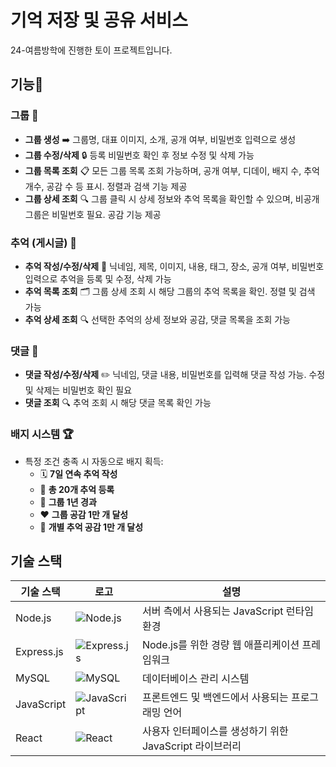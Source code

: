 # 기억 저장 및 공유 서비스
24-여름방학에 진행한 토이 프로젝트입니다. 

## 기능🌟

### 그룹 👥

- **그룹 생성** ➡️ 그룹명, 대표 이미지, 소개, 공개 여부, 비밀번호 입력으로 생성
- **그룹 수정/삭제** 🔒 등록 비밀번호 확인 후 정보 수정 및 삭제 가능
- **그룹 목록 조회** 📋 모든 그룹 목록 조회 가능하며, 공개 여부, 디데이, 배지 수, 추억 개수, 공감 수 등 표시. 정렬과 검색 기능 제공
- **그룹 상세 조회** 🔍 그룹 클릭 시 상세 정보와 추억 목록을 확인할 수 있으며, 비공개 그룹은 비밀번호 필요. 공감 기능 제공

### 추억 (게시글) 📸

- **추억 작성/수정/삭제** 📝 닉네임, 제목, 이미지, 내용, 태그, 장소, 공개 여부, 비밀번호 입력으로 추억을 등록 및 수정, 삭제 가능
- **추억 목록 조회** 🗂️ 그룹 상세 조회 시 해당 그룹의 추억 목록을 확인. 정렬 및 검색 가능
- **추억 상세 조회** 🔍 선택한 추억의 상세 정보와 공감, 댓글 목록을 조회 가능

### 댓글 💬

- **댓글 작성/수정/삭제** ✏️ 닉네임, 댓글 내용, 비밀번호를 입력해 댓글 작성 가능. 수정 및 삭제는 비밀번호 확인 필요
- **댓글 조회** 🔍 추억 조회 시 해당 댓글 목록 확인 가능

### 배지 시스템 🏆

- 특정 조건 충족 시 자동으로 배지 획득:
  - 🗓️ **7일 연속 추억 작성**
  - 📝 **총 20개 추억 등록**
  - 🎉 **그룹 1년 경과**
  - ❤️ **그룹 공감 1만 개 달성**
  - 🌟 **개별 추억 공감 1만 개 달성**
 
## 기술 스택

| 기술 스택   | 로고                                                        | 설명                                       |
|--------------|-----------------------------------------------------------|-------------------------------------------|
| Node.js      | ![Node.js](https://nodejs.org/static/images/logo.svg)     | 서버 측에서 사용되는 JavaScript 런타임 환경 |
| Express.js   | ![Express.js](https://expressjs.com/images/express-facebook-share.png) | Node.js를 위한 경량 웹 애플리케이션 프레임워크 |
| MySQL        | ![MySQL](https://download.logo.wine/logo/MySQL/MySQL-Logo.wine.png) | 데이터베이스 관리 시스템                  |
| JavaScript   | ![JavaScript](https://upload.wikimedia.org/wikipedia/commons/6/6a/JavaScript-logo.png) | 프론트엔드 및 백엔드에서 사용되는 프로그래밍 언어 |
| React        | ![React](https://upload.wikimedia.org/wikipedia/commons/a/a7/React-icon.svg) | 사용자 인터페이스를 생성하기 위한 JavaScript 라이브러리 |
